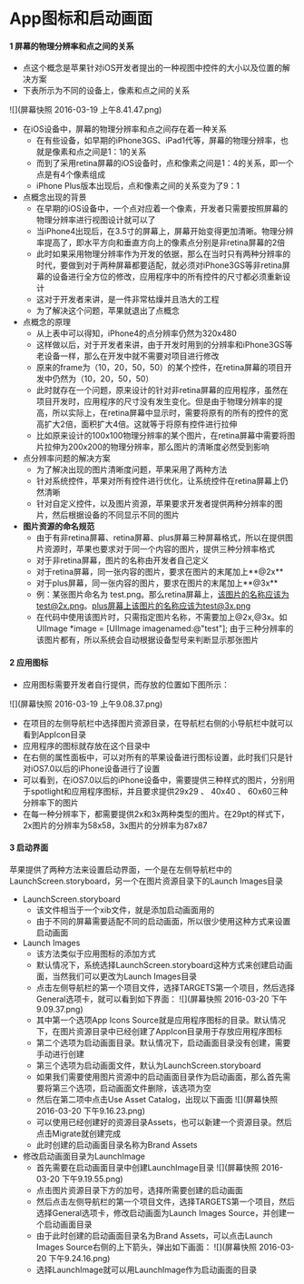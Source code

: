 # App图标和启动画面
#### 1 屏幕的物理分辨率和点之间的关系
- 点这个概念是苹果针对iOS开发者提出的一种视图中控件的大小以及位置的解决方案
- 下表所示为不同的设备上，像素和点之间的关系

![](屏幕快照 2016-03-19 上午8.41.47.png) 
    
- 在iOS设备中，屏幕的物理分辨率和点之间存在着一种关系
  - 在有些设备，如早期的iPhone3GS、iPad1代等，屏幕的物理分辨率，也就是像素和点之间是1：1的关系
  - 而到了采用retina屏幕的iOS设备时，点和像素之间是1：4的关系，即一个点是有4个像素组成
  - iPhone Plus版本出现后，点和像素之间的关系变为了9：1
- 点概念出现的背景
  - 在早期的iOS设备中，一个点对应着一个像素，开发者只需要按照屏幕的物理分辨率进行视图设计就可以了
  - 当iPhone4出现后，在3.5寸的屏幕上，屏幕开始变得更加清晰。物理分辨率提高了，即水平方向和垂直方向上的像素点分别是非retina屏幕的2倍
  - 此时如果采用物理分辨率作为开发的依据，那么在当时只有两种分辨率的时代，要做到对于两种屏幕都要适配，就必须对iPhone3GS等非retina屏幕的设备进行全方位的修改，应用程序中的所有控件的尺寸都必须重新设计
  - 这对于开发者来讲，是一件非常枯燥并且浩大的工程
  - 为了解决这个问题，苹果就退出了点概念
- 点概念的原理
  - 从上表中可以得知，iPhone4的点分辨率仍然为320x480
  - 这样做以后，对于开发者来讲，由于开发时用到的分辨率和iPhone3GS等老设备一样，那么在开发中就不需要对项目进行修改
  - 原来的frame为（10，20，50，50）的某个控件，在retina屏幕的项目开发中仍然为（10，20，50，50）
  - 此时就存在一个问题，原来设计的针对非retina屏幕的应用程序，虽然在项目开发时，应用程序的尺寸没有发生变化。但是由于物理分辨率的提高，所以实际上，在retina屏幕中显示时，需要将原有的所有的控件的宽高扩大2倍，面积扩大4倍。这就等于将原有控件进行拉伸
  - 比如原来设计的100x100物理分辨率的某个图片，在retina屏幕中需要将图片拉伸为200x200的物理分辨率，那么图片的清晰度必然受到影响
- 点分辨率问题的解决方案
  - 为了解决出现的图片清晰度问题，苹果采用了两种方法
  - 针对系统控件，苹果对所有控件进行优化，让系统控件在retina屏幕上仍然清晰
  - 针对自定义控件，以及图片资源，苹果要求开发者提供两种分辨率的图片，然后根据设备的不同显示不同的图片
- **图片资源的命名规范**
  - 由于有非retina屏幕、retina屏幕、plus屏幕三种屏幕格式，所以在提供图片资源时，苹果也要求对于同一个内容的图片，提供三种分辨率格式
  - 对于非retina屏幕，图片的名称由开发者自己定义
  - 对于retina屏幕，同一张内容的图片，要求在图片的末尾加上**@2x**
  - 对于plus屏幕，同一张内容的图片，要求在图片的末尾加上**@3x**
  - 例：某张图片命名为 test.png。那么retina屏幕上，该图片的名称应该为test@2x.png。plus屏幕上该图片的名称应该为test@3x.png
  - 在代码中使用该图片时，只需指定图片名称，不需要加上@2x,@3x。如UIImage *image = [UIImage imagenamed:@"test"]; 由于三种分辨率的该图片都有，所以系统会自动根据设备型号来判断显示那张图片

#### 2 应用图标
- 应用图标需要开发者自行提供，而存放的位置如下图所示：

![](屏幕快照 2016-03-19 上午9.08.37.png)
- 在项目的左侧导航栏中选择图片资源目录，在导航栏右侧的小导航栏中就可以看到AppIcon目录
- 应用程序的图标就存放在这个目录中
- 在右侧的属性面板中，可以对所有的苹果设备进行图标设置，此时我们只是针对iOS7.0以后的iPhone设备进行了设置
- 可以看到，在iOS7.0以后的iPhone设备中，需要提供三种样式的图片，分别用于spotlight和应用程序图标，并且要求提供29x29 、 40x40 、 60x60三种分辨率下的图片
- 在每一种分辨率下，都需要提供2x和3x两种类型的图片。在29pt的样式下，2x图片的分辨率为58x58，3x图片的分辨率为87x87

#### 3 启动界面
苹果提供了两种方法来设置启动界面，一个是在左侧导航栏中的LaunchScreen.storyboard，另一个在图片资源目录下的Launch Images目录
- LaunchScreen.storyboard
  - 该文件相当于一个xib文件，就是添加启动画面用的
  - 由于不同的屏幕需要适配不同的启动画面，所以很少使用这种方式来设置启动画面
- Launch Images
  - 该方法类似于应用图标的添加方式
  - 默认情况下，系统选择LaunchScreen.storyboard这种方式来创建启动画面，当然我们可以更改为Launch Images目录
  - 点击左侧导航栏的第一个项目文件，选择TARGETS第一个项目，然后选择General选项卡，就可以看到如下界面：
 ![](屏幕快照 2016-03-20 下午9.09.37.png)
  - 其中第一个选项App Icons Source就是应用程序图标的目录。默认情况下，在图片资源目录中已经创建了AppIcon目录用于存放应用程序图标
  - 第二个选项为启动画面目录。默认情况下，启动画面目录没有创建，需要手动进行创建
  - 第三个选项为启动画面文件，默认为LaunchScreen.storyboard
  - 如果我们需要使用图片资源中的启动画面目录作为启动画面，那么首先需要将第三个选项，启动画面文件删除，该选项为空
  - 然后在第二项中点击Use Asset Catalog，出现以下画面
   ![](屏幕快照 2016-03-20 下午9.16.23.png)
  - 可以使用已经创建好的资源目录Assets，也可以新建一个资源目录。然后点击Migrate就创建完成
  - 此时创建的启动画面目录名称为Brand Assets
- 修改启动画面目录为LaunchImage
  - 首先需要在启动画面目录中创建LaunchImage目录
   ![](屏幕快照 2016-03-20 下午9.19.55.png)
  - 点击图片资源目录下方的加号，选择所需要创建的启动画面
  - 然后点击左侧导航栏的第一个项目文件，选择TARGETS第一个项目，然后选择General选项卡，修改启动画面为Launch Images Source，并创建一个启动画面目录
  - 由于此时创建的启动画面目录名为Brand Assets，可以点击Launch Images Source右侧的上下箭头，弹出如下画面：
   ![](屏幕快照 2016-03-20 下午9.24.16.png)
  - 选择LaunchImage就可以用LaunchImage作为启动画面的目录